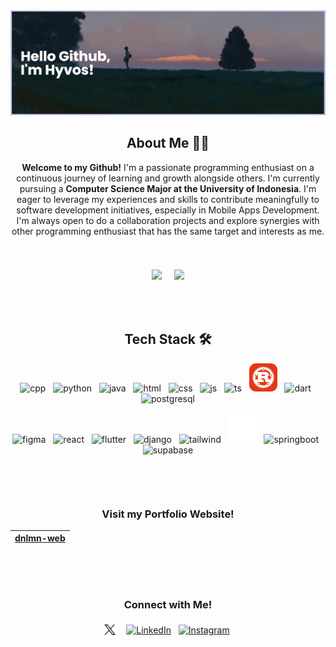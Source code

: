 <!-- Banner -->
<picture>
    <img src="/banner.png" alt="head"/>
</picture>


<!-- About Me -->
<h2 align="center"> About Me 🧑‍💻</h2>

<p align="center" style="padding-bottom: 20px;"> 
    <b>Welcome to my Github!</b> I'm a passionate programming enthusiast on a continuous journey of learning and growth alongside others. I'm currently pursuing a <b> Computer Science Major at the University of Indonesia</b>. I'm eager to leverage my experiences and skills to contribute meaningfully to software development initiatives, especially in Mobile Apps Development. I'm always open to do a collaboration projects and explore synergies with other programming enthusiast that has the same target and interests as me.
</p>

<br>

<div align="center" style="padding-bottom: 35px;">

<picture>
    <img height=150 align="center" src="https://github-readme-stats.vercel.app/api?username=hyvos07&show_icons=true&theme=dark&icon_color=334cbd&hide_rank=true&hide=stars,issues&include_all_commits=true"/>
</picture>
<picture>
    &nbsp; &nbsp; <img height=150 align="center" src="https://github-readme-stats.vercel.app/api/top-langs/?username=hyvos07&layout=compact&theme=dark"/>
</picture>

</div>

<br>

<!-- Language and Tools -->
<h2 align="center">Tech Stack 🛠️</h2>
<p align="center">
    <picture>
        <img src="https://upload.wikimedia.org/wikipedia/commons/1/18/ISO_C%2B%2B_Logo.svg" alt="cpp" width="45" height="45"/> &nbsp;
    </picture>
    <picture>
        <img src="https://www.svgrepo.com/show/452091/python.svg" alt="python" width="45" height="45"/> &nbsp;
    </picture>
    <picture>
        <img src="https://www.svgrepo.com/show/184143/java.svg" alt="java" width="45" height="45"/> &nbsp;
    </picture>
    <picture>
        <img src="https://user-images.githubusercontent.com/25181517/192158954-f88b5814-d510-4564-b285-dff7d6400dad.png" alt="html" width="45" height="45"/> &nbsp;
    </picture>
    <picture>
        <img src="https://user-images.githubusercontent.com/25181517/183898674-75a4a1b1-f960-4ea9-abcb-637170a00a75.png" alt="css" width="45" height="45"/> &nbsp;
    </picture>
    <picture>
        <img src="https://www.svgrepo.com/show/349419/javascript.svg" alt="js" width="45" height="45"/> &nbsp;
    </picture>
    <picture>
        <img src="https://www.svgrepo.com/show/349540/typescript.svg" alt="ts" width="45" height="45"/> &nbsp;
    </picture>
    <picture>
        <img src="https://raw.githubusercontent.com/hyvos07/dnlmn-web/7cb1e3bde8bffc0485ff73850fc936b49015ca50/public/tech/rust.svg" alt="rust" width="45" height="45"/> &nbsp;
    </picture>
    <picture>
        <img src="https://upload.wikimedia.org/wikipedia/commons/a/a2/Dart_programming_language_logo_icon.svg" alt="dart" width="45" height="45"/> &nbsp;
    </picture>
    </picture>
    <picture>
        <img src="https://www.vectorlogo.zone/logos/postgresql/postgresql-icon.svg" alt="postgresql" width="45" height="45"/>
    </picture>
    <br>
    <br>
    <picture>
        <img src="https://user-images.githubusercontent.com/25181517/189715289-df3ee512-6eca-463f-a0f4-c10d94a06b2f.png" alt="figma" width="45" height="45"/> &nbsp;
    </picture>
    <picture>
        <img src="https://raw.githubusercontent.com/marwin1991/profile-technology-icons/refs/heads/main/icons/react.png" alt="react" width="45" height="45"/> &nbsp;
    </picture>
    <picture>
        <img src="https://www.vectorlogo.zone/logos/flutterio/flutterio-icon.svg" alt="flutter" width="45" height="45"/> &nbsp;
    </picture>
    <picture>
        <img src="https://cdn.worldvectorlogo.com/logos/django.svg" alt="django" width="45" height="45"/> &nbsp;
    </picture>
    <picture>
        <img src="https://user-images.githubusercontent.com/25181517/202896760-337261ed-ee92-4979-84c4-d4b829c7355d.png" alt="tailwind" width="45" height="45"/> &nbsp;
    </picture>
    <picture>
        <img src="https://raw.githubusercontent.com/hyvos07/dnlmn-web/7cb1e3bde8bffc0485ff73850fc936b49015ca50/public/tech/nextjs.svg" alt="nextjs" width="45" height="45"/> &nbsp;
    </picture>
    <picture>
        <img src="https://raw.githubusercontent.com/marwin1991/profile-technology-icons/refs/heads/main/icons/spring_boot.png" alt="springboot" width="45" height="45"/> &nbsp;
    </picture>
    <picture>
        <img src="https://github.com/user-attachments/assets/e40fc76b-c8d8-47c3-bb53-c7795abaf596" alt="supabase" width="45" height="45"/>
    </picture>
</p>

<br>

<h3 align="center"style="padding-top: 30px;">Visit my Portfolio Website!</h3>

<div align="center">

| [dnlmn-web](https://dnlmn.vercel.app/) |
|-|

</div>

<br>

<!-- Social Media -->
<h3 align="center"style="padding-top: 30px;">Connect with Me!</h3>

<div align="center">

[<img align="center" src="/twitterwhite.svg" alt="Twitter/X" height="28"/>](https://twitter.com/hyvos_/) &nbsp;
[<img align="center" src="https://static.licdn.com/aero-v1/sc/h/akt4ae504epesldzj74dzred8" alt="LinkedIn" height="32"/>](https://www.linkedin.com/in/danielliman) &nbsp;
[<img align="center" src="https://static.cdninstagram.com/rsrc.php/v3/yI/r/VsNE-OHk_8a.png" alt="Instagram" height="28"/>](https://www.instagram.com/daniel.liman07) &nbsp;

</div>
